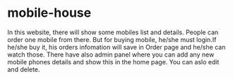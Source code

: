 # mobile-house

In this website, there will show some mobiles list and details. People can order one mobile from there. But for buying mobile, he/she must login.If he/she buy it, his orders infomation will save in Order page and he/she can watch those.
There have also admin panel where you can add any new mobile phones details and show this in the home page. You can aslo edit and delete.


